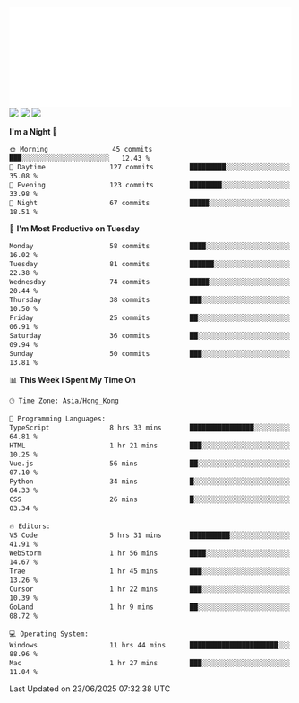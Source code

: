 <img src="./assets/header.svg" />
<img src="https://wakatime.com/share/@shenlyy/0d1e8abb-ce3a-49e5-9f20-7ad39caba41f.svg" />
<img src="https://github-readme-stats.ykrazy.top/api/wakatime?username=shenlyy&langs_count=11&theme=transparent" />
<img src="https://github-readme-stats.ykrazy.top/api?username=shenlye&show_icons=true&include_all_commits=true&theme=transparent" />

<!--START_SECTION:waka-->
**I'm a Night 🦉** 

```text
🌞 Morning                45 commits          ███░░░░░░░░░░░░░░░░░░░░░░   12.43 % 
🌆 Daytime                127 commits         █████████░░░░░░░░░░░░░░░░   35.08 % 
🌃 Evening                123 commits         ████████░░░░░░░░░░░░░░░░░   33.98 % 
🌙 Night                  67 commits          █████░░░░░░░░░░░░░░░░░░░░   18.51 % 
```
📅 **I'm Most Productive on Tuesday** 

```text
Monday                   58 commits          ████░░░░░░░░░░░░░░░░░░░░░   16.02 % 
Tuesday                  81 commits          ██████░░░░░░░░░░░░░░░░░░░   22.38 % 
Wednesday                74 commits          █████░░░░░░░░░░░░░░░░░░░░   20.44 % 
Thursday                 38 commits          ███░░░░░░░░░░░░░░░░░░░░░░   10.50 % 
Friday                   25 commits          ██░░░░░░░░░░░░░░░░░░░░░░░   06.91 % 
Saturday                 36 commits          ██░░░░░░░░░░░░░░░░░░░░░░░   09.94 % 
Sunday                   50 commits          ███░░░░░░░░░░░░░░░░░░░░░░   13.81 % 
```


📊 **This Week I Spent My Time On** 

```text
🕑︎ Time Zone: Asia/Hong_Kong

💬 Programming Languages: 
TypeScript               8 hrs 33 mins       ████████████████░░░░░░░░░   64.81 % 
HTML                     1 hr 21 mins        ███░░░░░░░░░░░░░░░░░░░░░░   10.25 % 
Vue.js                   56 mins             ██░░░░░░░░░░░░░░░░░░░░░░░   07.10 % 
Python                   34 mins             █░░░░░░░░░░░░░░░░░░░░░░░░   04.33 % 
CSS                      26 mins             █░░░░░░░░░░░░░░░░░░░░░░░░   03.34 % 

🔥 Editors: 
VS Code                  5 hrs 31 mins       ██████████░░░░░░░░░░░░░░░   41.91 % 
WebStorm                 1 hr 56 mins        ████░░░░░░░░░░░░░░░░░░░░░   14.67 % 
Trae                     1 hr 45 mins        ███░░░░░░░░░░░░░░░░░░░░░░   13.26 % 
Cursor                   1 hr 22 mins        ███░░░░░░░░░░░░░░░░░░░░░░   10.39 % 
GoLand                   1 hr 9 mins         ██░░░░░░░░░░░░░░░░░░░░░░░   08.72 % 

💻 Operating System: 
Windows                  11 hrs 44 mins      ██████████████████████░░░   88.96 % 
Mac                      1 hr 27 mins        ███░░░░░░░░░░░░░░░░░░░░░░   11.04 % 
```


 Last Updated on 23/06/2025 07:32:38 UTC
<!--END_SECTION:waka-->
